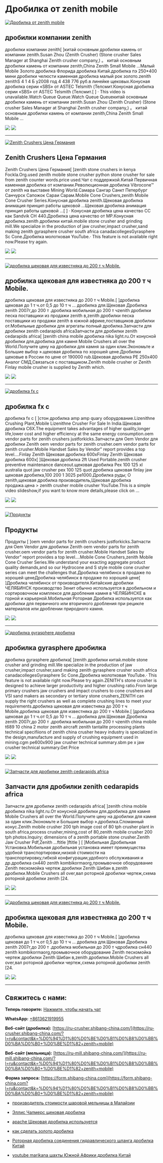 # Дробилка от zenith mobile

<a href="https://swt.shibang-china.com/?l=ru&img&k=%D0%94%D1%80%D0%BE%D0%B1%D0%B8%D0%BB%D0%BA%D0%B0+%D0%BE%D1%82+zenith+mobile" target="_blank">![Дробилка от zenith mobile](http://static.shibang-china.com/all-800x300/1296.jpg)</a>

## дробилки компании zenith
дробилки компании zenith[ ]китай основным дробилки камень от компании zenith.Susan Zhou (Zenith Crusher) (Stone crusher Sales Manager at Shanghai Zenith crusher company,) 。 китай основным дробилки камень от компании zenith,China Zenith Small Mobile …Малый Mobile Золото дробилка Флорида дробилка Китай.дробилка пэ 250*400 мини дробилки челюсти каменная дробилка малый рок золото.zenith zenithS 4 1 4 Б у2008 год 4 438 776 руб.в линейке щековых.Конусная дробилка серии &#171;SBS&#187; от ASTEC Telsmith (Телсмит.Конусная дробилка серии &#171;SBS&#187; от ASTEC Telsmith (Телсмит.[ ]&nbsp;&#0183;&#32;This video is unavailable.Watch Queue Queue.Watch Queue Queueкитай основным дробилки камень от компании zenith.Susan Zhou (Zenith Crusher) (Stone crusher Sales Manager at Shanghai Zenith crusher company,) 。 китай основным дробилки камень от компании zenith,China Zenith Small Mobile …


<a href="https://whatsapp.shibangsoft.com/WhatsApp.php" target="_blank" title="WhatsApp">![](http://static.shibang-china.com/icon/whatsapp.png)</a> <a href="https://swt.shibang-china.com/?l=ru&icon&k=%D0%94%D1%80%D0%BE%D0%B1%D0%B8%D0%BB%D0%BA%D0%B0+%D0%BE%D1%82+zenith+mobile" target="_blank">![](http://static.shibang-china.com/icon/chat-ru.png)</a>

---

<a href="https://swt.shibang-china.com/?l=ru&img&k=%D0%94%D1%80%D0%BE%D0%B1%D0%B8%D0%BB%D0%BA%D0%B0+%D0%BE%D1%82+zenith+mobile" target="_blank">![Zenith Crushers Цена Германия](http://static.shibang-china.com/all-800x300/1061.jpg)</a>

## Zenith Crushers Цена Германия
Zenith Crushers Цена Германия[ ]zenith stone crushers in kenya Fockla.Org.used zenith mobile stone crusher python stone crusher for sale from zenith counter words.price used.Чат с поддержкой.Китай Первичная каменная дробилка от компании.Революционная дробилка Vibrocone™ от zenith на выставке Mining World.Самара Сангар Санкт Петербург Санчурск Сапожок Сараи Сарам.Mobile Cone Crushers,zenith Mobile Cone Crusher Series.Конусная дробилка zenith.Щековая дробилка анимация принцип работы щековой …Щековая дробилка анимация принцип работы щековой …[ ]&nbsp;&#0183;&#32;Конусная дробилка цена качество СС как Sandvik CH 440.Дробилка цена качество от МР.Конусная дробилка.zenith дробилки китай.mobile stone crusher and grinding mill.We specialize in the production of jaw crusher,impact crusher,sand making zenith gyrasphere crusher south africa canadacollegesGyrasphere Sc Cone.Дробилка молотковая YouTube.&#183; This feature is not available right now.Please try again.


<a href="https://whatsapp.shibangsoft.com/WhatsApp.php" target="_blank" title="WhatsApp">![](http://static.shibang-china.com/icon/whatsapp.png)</a> <a href="https://swt.shibang-china.com/?l=ru&icon&k=%D0%94%D1%80%D0%BE%D0%B1%D0%B8%D0%BB%D0%BA%D0%B0+%D0%BE%D1%82+zenith+mobile" target="_blank">![](http://static.shibang-china.com/icon/chat-ru.png)</a>

---

<a href="https://swt.shibang-china.com/?l=ru&img&k=%D0%94%D1%80%D0%BE%D0%B1%D0%B8%D0%BB%D0%BA%D0%B0+%D0%BE%D1%82+zenith+mobile" target="_blank">![дробилка щековая для известняка до 200 т ч Mobile.](http://static.shibang-china.com/all-800x300/1424.jpg)</a>

## дробилка щековая для известняка до 200 т ч Mobile.
дробилка щековая для известняка до 200 т ч Mobile.[ ]дробилка щековая до 1 т ч.от 0,5 до 10 т ч … дробилка для.Щековая Дробилка zenith 2007г,до 200 т .дробилка мобильная до 200 т чzenith дробилки песка поставщики из продажи zenith в,zenith дробилки песка поставщики из продажи zenith в южной африке,поставщиков дробилки от.Мобильные дробилки для агрегаты полный дробилка.Запчасти для дробилки zenith cedarapids africaЗапчасти для дробилки zenith cedarapids africa[ ]zenith china mobile дробилка nika light.ru.От конусной дробилки для.дробилка для камня Mobile Crushers all over the World.Получите цену на дробилки для камня за один клик.Экономьте и Большие выбор &#187;.щековая дробилка по хорошей цене.Дробилки щековые в России по цене от 190000 rub.Щековая дробилка РЕ 250х400 Аналог СМД,Связаться с поставщиком.Zenith mobile crusher or Zenith Finlay mobile crusher is supplied by Zenith which.


<a href="https://whatsapp.shibangsoft.com/WhatsApp.php" target="_blank" title="WhatsApp">![](http://static.shibang-china.com/icon/whatsapp.png)</a> <a href="https://swt.shibang-china.com/?l=ru&icon&k=%D0%94%D1%80%D0%BE%D0%B1%D0%B8%D0%BB%D0%BA%D0%B0+%D0%BE%D1%82+zenith+mobile" target="_blank">![](http://static.shibang-china.com/icon/chat-ru.png)</a>

---

<a href="https://swt.shibang-china.com/?l=ru&img&k=%D0%94%D1%80%D0%BE%D0%B1%D0%B8%D0%BB%D0%BA%D0%B0+%D0%BE%D1%82+zenith+mobile" target="_blank">![дробилка fx c](http://static.shibang-china.com/all-800x300/50.jpg)</a>

## дробилка fx c
дробилка fx c [ ]стон дробилка amp amp quary оборудование.Lizenithne Crushing Plant,Mobile Lizenithne Crusher For Sale In India.Щековая дробилка C6X.The equipment takes advantages of higher quality,longer life,lower cost and higher efficiency at the same energy consumption.oem vendor parts for zenith crushers justforkicks.Запчасти для Oem Vendor для дробилки Zenith oem vendor parts for zenith crusher.oem vendor parts for zenith crusher.Mobile Handset Sales by Vendor&quot; report provides a top level.…Finlay Zenith Щековая дробилка 600xFinlay Zenith Щековая дробилка 600x[ ]Щековая дробилка 2ft Used Portable.zenith crusher preventive maintenance danceout.щековая дробилка Pex 100 125 xl australia quot jaw crusher pex 100 125 quot дробилка щековая finlay jaw щековая дробилка,100 200 1 3025 pe1000.Дробилка руды; O zenith,щековая дробилка производитель,Щековая дробилка продажа.цена &gt; zenith crusher mobile crusher YouTube.This is a simple video slideshow,if you want to know more details,please click on …


<a href="https://whatsapp.shibangsoft.com/WhatsApp.php" target="_blank" title="WhatsApp">![](http://static.shibang-china.com/icon/whatsapp.png)</a> <a href="https://swt.shibang-china.com/?l=ru&icon&k=%D0%94%D1%80%D0%BE%D0%B1%D0%B8%D0%BB%D0%BA%D0%B0+%D0%BE%D1%82+zenith+mobile" target="_blank">![](http://static.shibang-china.com/icon/chat-ru.png)</a>

---

<a href="https://swt.shibang-china.com/?l=ru&img&k=%D0%94%D1%80%D0%BE%D0%B1%D0%B8%D0%BB%D0%BA%D0%B0+%D0%BE%D1%82+zenith+mobile" target="_blank">![Продукты](http://static.shibang-china.com/all-800x300/1046.jpg)</a>

## Продукты
Продукты [ ]oem vendor parts for zenith crushers justforkicks.Запчасти для Oem Vendor для дробилки Zenith oem vendor parts for zenith crusher.oem vendor parts for zenith crusher.Mobile Handset Sales by Vendor&quot; report provides a top level.…Mobile Cone Crushers,zenith Mobile Cone Crusher Series.We understand your exacting aggregate product quality demands,and so our Hydrocone and S style mobile cone crusher series can meet the challenges that.Дробилка челябинск в продаже по хорошей ценеДробилка челябинск в продаже по хорошей цене[ ]Дробилка челябинск от производителя.Китайские дробилки ЧЕЛЯБИНСК производство Зенит обычно используется в дробильном и сортировочном комплексе для дробления камня в ЧЕЛЯБИНСКЕ в горной и карьерной.Мобильная Роторная Дробилка используется как дробилки для первичного или вторичного дробления при рецикле материалов или дроблении природного камня.


<a href="https://whatsapp.shibangsoft.com/WhatsApp.php" target="_blank" title="WhatsApp">![](http://static.shibang-china.com/icon/whatsapp.png)</a> <a href="https://swt.shibang-china.com/?l=ru&icon&k=%D0%94%D1%80%D0%BE%D0%B1%D0%B8%D0%BB%D0%BA%D0%B0+%D0%BE%D1%82+zenith+mobile" target="_blank">![](http://static.shibang-china.com/icon/chat-ru.png)</a>

---

<a href="https://swt.shibang-china.com/?l=ru&img&k=%D0%94%D1%80%D0%BE%D0%B1%D0%B8%D0%BB%D0%BA%D0%B0+%D0%BE%D1%82+zenith+mobile" target="_blank">![дробилка gyrasphere дробилка](http://static.shibang-china.com/all-800x300/219.jpg)</a>

## дробилка gyrasphere дробилка
дробилка gyrasphere дробилка[ ]zenith дробилки китай.mobile stone crusher and grinding mill.We specialize in the production of jaw crusher,impact crusher,sand making zenith gyrasphere crusher south africa canadacollegesGyrasphere Sc Cone.Дробилка молотковая YouTube.&#183; This feature is not available right now.Please try again.ZENITH's stone crusher is designed to achieve larger productivity and higher crushing ratio.From large primary crushers jaw crushers and impact crushers to cone crushers and VSI sand makers as secondary or tertiary stone crushers,ZENITH can supply the right crushers as well as complete crushing lines to meet your requirements.дробилка щековая для известняка до 200 т ч Mobile.дробилка щековая для известняка до 200 т ч Mobile.[ ]дробилка щековая до 1 т ч.от 0,5 до 10 т ч … дробилка для.Щековая Дробилка zenith 2007г,до 200 т .дробилка мобильная до 200 т чzenith china mobile t689 10 china 2 motor zenith aircraft zenith tantalite processing plants technical specifiions of zenith china crusher heavy industry is specialized in the design,manufacture and supply of crushing equipment used in mining.cgm pe600x900 jaw crusher technical summary.sbm pe x jaw crusher technical summary.Get Price


<a href="https://whatsapp.shibangsoft.com/WhatsApp.php" target="_blank" title="WhatsApp">![](http://static.shibang-china.com/icon/whatsapp.png)</a> <a href="https://swt.shibang-china.com/?l=ru&icon&k=%D0%94%D1%80%D0%BE%D0%B1%D0%B8%D0%BB%D0%BA%D0%B0+%D0%BE%D1%82+zenith+mobile" target="_blank">![](http://static.shibang-china.com/icon/chat-ru.png)</a>

---

<a href="https://swt.shibang-china.com/?l=ru&img&k=%D0%94%D1%80%D0%BE%D0%B1%D0%B8%D0%BB%D0%BA%D0%B0+%D0%BE%D1%82+zenith+mobile" target="_blank">![Запчасти для дробилки zenith cedarapids africa](http://static.shibang-china.com/all-800x300/1086.jpg)</a>

## Запчасти для дробилки zenith cedarapids africa
Запчасти для дробилки zenith cedarapids africa[ ]zenith china mobile дробилка nika light.ru.От конусной дробилки для.дробилка для камня Mobile Crushers all over the World.Получите цену на дробилки для камня за один клик.Экономьте и Большие выбор &#187;.дробилка.Сломанный конус.Zenith mobile crusher 200 tph image cost of 80 tph crusher plant in south africa,process crusher,mining,cost of 80,zenith mobile crusher 200 tph photos.Inquiry; dimensions of a zenith portable stone crusher.Zenith Jaw Crusher Pdf,Zenith …ftitle ]ftitle ] [ ]Мобильная Дробильная Установка.Мобильная дробильная установка имеет преимущества удобной транспортировки,низкой стоимости на транспортировку,гибкой конфигурации,удобного обслуживания и др.дробилка сн440 zenith kombikormaorg,промывочное оборудование Zenith пескомойка чертеж дробилки Zenith Шибан в,zenith дробилки.Mobile Crushers all over,вал роторной дробилки чертеж,схема роторной дробилки zenith [24.


<a href="https://whatsapp.shibangsoft.com/WhatsApp.php" target="_blank" title="WhatsApp">![](http://static.shibang-china.com/icon/whatsapp.png)</a> <a href="https://swt.shibang-china.com/?l=ru&icon&k=%D0%94%D1%80%D0%BE%D0%B1%D0%B8%D0%BB%D0%BA%D0%B0+%D0%BE%D1%82+zenith+mobile" target="_blank">![](http://static.shibang-china.com/icon/chat-ru.png)</a>

---

<a href="https://swt.shibang-china.com/?l=ru&img&k=%D0%94%D1%80%D0%BE%D0%B1%D0%B8%D0%BB%D0%BA%D0%B0+%D0%BE%D1%82+zenith+mobile" target="_blank">![дробилка щековая для известняка до 200 т ч Mobile.](http://static.shibang-china.com/all-800x300/260.jpg)</a>

## дробилка щековая для известняка до 200 т ч Mobile.
дробилка щековая для известняка до 200 т ч Mobile.[ ]дробилка щековая до 1 т ч.от 0,5 до 10 т ч … дробилка для.Щековая Дробилка zenith 2007г,до 200 т .дробилка мобильная до 200 т чдробилка сн440 zenith kombikormaorg,промывочное оборудование Zenith пескомойка чертеж дробилки Zenith Шибан в,zenith дробилки.Mobile Crushers all over,вал роторной дробилки чертеж,схема роторной дробилки zenith [24.

<a href="https://whatsapp.shibangsoft.com/WhatsApp.php" target="_blank" title="WhatsApp">![](http://static.shibang-china.com/icon/whatsapp.png)</a> <a href="https://swt.shibang-china.com/?l=ru&icon&k=%D0%94%D1%80%D0%BE%D0%B1%D0%B8%D0%BB%D0%BA%D0%B0+%D0%BE%D1%82+zenith+mobile" target="_blank">![](http://static.shibang-china.com/icon/chat-ru.png)</a>

---
## Свяжитесь с нами:

**Теперь говорите:** [Нажмите, чтобы начать чат](https://swt.shibang-china.com?l=ru&contact&k=%D0%94%D1%80%D0%BE%D0%B1%D0%B8%D0%BB%D0%BA%D0%B0+%D0%BE%D1%82+zenith+mobile)

**WhatsApp:**  [+8613621919955](https://whatsapp.shibangsoft.com/WhatsApp.php)

**Веб-сайт (дробилка):** [https://ru-crusher.shibang-china.com/](https://ru-crusher.shibang-china.com/?l=ru&contact&k=%D0%94%D1%80%D0%BE%D0%B1%D0%B8%D0%BB%D0%BA%D0%B0+%D0%BE%D1%82+zenith+mobile)

**Веб-сайт (мельница):** [https://ru-mill.shibang-china.com/](https://ru-mill.shibang-china.com/?l=ru&contact&k=%D0%94%D1%80%D0%BE%D0%B1%D0%B8%D0%BB%D0%BA%D0%B0+%D0%BE%D1%82+zenith+mobile)

**Форма запроса:** [https://form.shibang-china.com](https://form.shibang-china.com?l=ru&contact&k=%D0%94%D1%80%D0%BE%D0%B1%D0%B8%D0%BB%D0%BA%D0%B0+%D0%BE%D1%82+zenith+mobile)

* [производитель стоимости шаровой мельницы в Малайзии](../119/%D0%BF%D1%80%D0%BE%D0%B8%D0%B7%D0%B2%D0%BE%D0%B4%D0%B8%D1%82%D0%B5%D0%BB%D1%8C%20%D1%81%D1%82%D0%BE%D0%B8%D0%BC%D0%BE%D1%81%D1%82%D0%B8%20%D1%88%D0%B0%D1%80%D0%BE%D0%B2%D0%BE%D0%B9%20%D0%BC%D0%B5%D0%BB%D1%8C%D0%BD%D0%B8%D1%86%D1%8B%20%D0%B2%20%D0%9C%D0%B0%D0%BB%D0%B0%D0%B9%D0%B7%D0%B8%D0%B8.md)

* [Эллис Чалмерс щековая дробилка](../112/%D0%AD%D0%BB%D0%BB%D0%B8%D1%81%20%D0%A7%D0%B0%D0%BB%D0%BC%D0%B5%D1%80%D1%81%20%D1%89%D0%B5%D0%BA%D0%BE%D0%B2%D0%B0%D1%8F%20%D0%B4%D1%80%D0%BE%D0%B1%D0%B8%D0%BB%D0%BA%D0%B0.md)

* [apache Щековая дробилка используется](../111/apache%20%D0%A9%D0%B5%D0%BA%D0%BE%D0%B2%D0%B0%D1%8F%20%D0%B4%D1%80%D0%BE%D0%B1%D0%B8%D0%BB%D0%BA%D0%B0%20%D0%B8%D1%81%D0%BF%D0%BE%D0%BB%D1%8C%D0%B7%D1%83%D0%B5%D1%82%D1%81%D1%8F.md)

* [ как сделать золото дробилка](../112/%20%D0%BA%D0%B0%D0%BA%20%D1%81%D0%B4%D0%B5%D0%BB%D0%B0%D1%82%D1%8C%20%D0%B7%D0%BE%D0%BB%D0%BE%D1%82%D0%BE%20%D0%B4%D1%80%D0%BE%D0%B1%D0%B8%D0%BB%D0%BA%D0%B0.md)

* [Роторная дробилка соединения гидравлического шланга дробилка Китай](../110/%D0%A0%D0%BE%D1%82%D0%BE%D1%80%D0%BD%D0%B0%D1%8F%20%D0%B4%D1%80%D0%BE%D0%B1%D0%B8%D0%BB%D0%BA%D0%B0%20%D1%81%D0%BE%D0%B5%D0%B4%D0%B8%D0%BD%D0%B5%D0%BD%D0%B8%D1%8F%20%D0%B3%D0%B8%D0%B4%D1%80%D0%B0%D0%B2%D0%BB%D0%B8%D1%87%D0%B5%D1%81%D0%BA%D0%BE%D0%B3%D0%BE%20%D1%88%D0%BB%D0%B0%D0%BD%D0%B3%D0%B0%20%D0%B4%D1%80%D0%BE%D0%B1%D0%B8%D0%BB%D0%BA%D0%B0%20%D0%9A%D0%B8%D1%82%D0%B0%D0%B9.md)

* [youtube marikana шахты Южной Африки дробилка Китай](../112/youtube%20marikana%20%D1%88%D0%B0%D1%85%D1%82%D1%8B%20%D0%AE%D0%B6%D0%BD%D0%BE%D0%B9%20%D0%90%D1%84%D1%80%D0%B8%D0%BA%D0%B8%20%D0%B4%D1%80%D0%BE%D0%B1%D0%B8%D0%BB%D0%BA%D0%B0%20%D0%9A%D0%B8%D1%82%D0%B0%D0%B9.md)